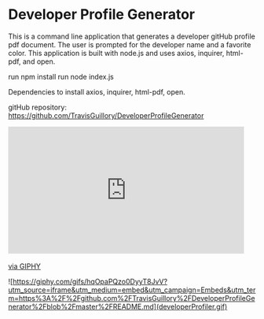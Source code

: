 # Developer Profile Generator

This is a command line application that generates a developer gitHub profile pdf document. 
The user is prompted for the developer name and a favorite color. 
This application is built with node.js and uses axios, inquirer, html-pdf, and open. 


run npm install
run node index.js


Dependencies to install axios, inquirer, html-pdf, open.

gitHub repository: https://github.com/TravisGuillory/DeveloperProfileGenerator

<iframe src="https://giphy.com/embed/hqOpaPQzo0DyyT8JvV" width="480" height="258" frameBorder="0" class="giphy-embed" allowFullScreen></iframe><p><a href="https://giphy.com/gifs/hqOpaPQzo0DyyT8JvV">via GIPHY</a></p>

![https://giphy.com/gifs/hqOpaPQzo0DyyT8JvV?utm_source=iframe&utm_medium=embed&utm_campaign=Embeds&utm_term=https%3A%2F%2Fgithub.com%2FTravisGuillory%2FDeveloperProfileGenerator%2Fblob%2Fmaster%2FREADME.md](developerProfiler.gif)  
